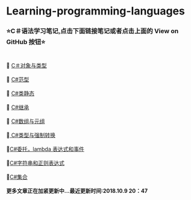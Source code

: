 # Learning-programming-languages
### :star:C＃语法学习笔记,点击下面链接笔记或者点击上面的 View on GitHub 按钮:star:<br><br>
:ledger: [C＃对象与类型](https://github.com/Lumnca/C-/blob/master/%E7%B1%BB%E5%9E%8B%E4%B8%8E%E5%AF%B9%E8%B1%A1.md)<br><br>
:ledger: [C#范型](https://github.com/Lumnca/C-/blob/master/%E8%8C%83%E5%9E%8B.md)<br><br>
:ledger: [C#类静态](https://github.com/Lumnca/StudyLanguage/blob/master/C%23%E7%B1%BB%E7%9A%84%E9%9D%99%E6%80%81.md)<br><br>
:ledger: [C#继承](https://github.com/Lumnca/StudyLanguage/blob/master/%E7%BB%A7%E6%89%BF.md)<br><br>
:ledger: [C#数组与元组](https://github.com/Lumnca/StudyLanguage/blob/master/%E6%95%B0%E7%BB%84%E4%B8%8E%E5%85%83%E7%BB%84.md)<br><br>
:ledger:[ C#类型与强制转换](https://github.com/Lumnca/StudyLanguage/blob/master/%E8%BF%90%E7%AE%97%E7%AC%A6%E5%92%8C%E7%B1%BB%E5%9E%8B%E5%BC%BA%E5%88%B6%E8%BD%AC%E6%8D%A2.md)<br><br>
:ledger:[C#委托，lambda 表达式和事件](https://github.com/Lumnca/StudyLanguage/blob/master/%E5%A7%94%E6%89%98lambda%E8%A1%A8%E8%BE%BE%E5%BC%8F%E5%92%8C%E4%BA%8B%E4%BB%B6.md)
<br><br>
:ledger:[C#字符串和正则表达式](https://github.com/Lumnca/StudyLanguage/blob/master/%E5%AD%97%E7%AC%A6%E4%B8%B2%E5%92%8C%E6%AD%A3%E5%88%99%E8%A1%A8%E8%BE%BE%E5%BC%8F.md)
<br><br>
:ledger:[C#集合](https://github.com/Lumnca/StudyLanguage/blob/master/%E9%9B%86%E5%90%88.md)
<br><br>
<b>更多文章正在加紧更新中...最近更新时间:2018.10.9 20：47 <b>
